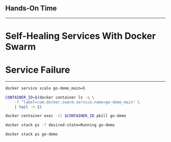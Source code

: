## Hands-On Time

---

# Self-Healing Services With Docker Swarm


<!-- .slide: data-background="img/swarm-services.png" data-background-size="contain" -->


# Service Failure

---

```bash
docker service scale go-demo_main=5

CONTAINER_ID=$(docker container ls -q \
    -f "label=com.docker.swarm.service.name=go-demo_main" \
    | tail -n 1)

docker container exec -it $CONTAINER_ID pkill go-demo

docker stack ps -f desired-state=Running go-demo

docker stack ps go-demo
```


<!-- .slide: data-background="img/swarm-services-failure.png" data-background-size="contain" -->
